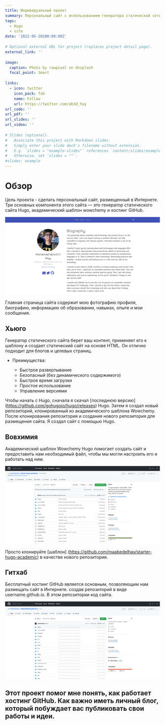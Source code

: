 ```yaml
---
title: Индивидуальный проект
summary: Персональный сайт с использованием генератора статической сети Hugo и академического шаблона Wowchemy.
tags:
  - Hugo
  - site
date: '2022-05-28S00:00:00Z'

# Optional external URL for project (replaces project detail page).
external_link: ''

image:
  caption: Photo by rawpixel on Unsplash
  focal_point: Smart

links:
  - icon: twitter
    icon_pack: fab
    name: Follow
    url: https://twitter.com/ab3d_hay
url_code: ''
url_pdf: ''
url_slides: ''
url_video: ''

# Slides (optional).
#   Associate this project with Markdown slides.
#   Simply enter your slide deck's filename without extension.
#   E.g. `slides = "example-slides"` references `content/slides/example-slides.md`.
#   Otherwise, set `slides = ""`.
#slides: example
---
```


# Обзор

Цель проекта - сделать персональный сайт, размещенный в Интернете. Три основных компонента этого сайта — это генератор статического сайта Hugo, академический шаблон wowchemy и хостинг GitHub.

![maabedelhay.github.io](site.png)

Главная страница сайта содержит мою фотографию профиля, биографию, информацию об образовании, навыках, опыте и мои сообщения.

## Хьюго
Генератор статического сайта берет ваш контент, применяет его к шаблону и создает статический сайт на основе HTML. Он отлично подходит для блогов и целевых страниц.

- Преимущества:

   - Быстрое развертывание
   - Безопасный (без динамического содержимого)
   - Быстрое время загрузки
   - Простое использование
   - Управление версиями

Чтобы начать с Hugo, сначала я скачал [последнюю версию] (https://github.com/gohugoio/hugo/releases) Hugo. Затем я создал новый репозиторий, клонированный из академического шаблона Wowchemy. После клонирования репозитория и создания нового репозитория для размещения сайта. Я создал сайт с помощью Hugo.

## Вовхимия

Академический шаблон Wowchemy Hugo помогает создать сайт и предоставить нам необходимый файл, чтобы мы могли настроить его и работать над ним.

![s](wowchemy.png)

Просто клонируйте [шаблон] (https://github.com/maabedelhay/starter-hugo-academic) в качестве нового репозитория.

## Гитхаб

Бесплатный хостинг GitHub является основным, позволяющим нам размещать сайт в Интернете. создав репозиторий в виде username.github.io. В этом репозитории код сайта.

![s](github-io.png)

## Этот проект помог мне понять, как работает хостинг GitHub. Как важно иметь личный блог, который побуждает вас публиковать свои работы и идеи.
